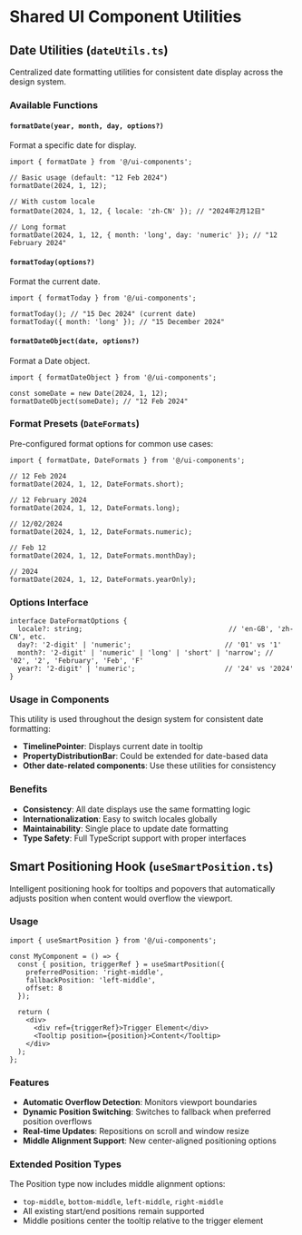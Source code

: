 # Shared UI Component Utilities

## Date Utilities (`dateUtils.ts`)

Centralized date formatting utilities for consistent date display across the design system.

### Available Functions

#### `formatDate(year, month, day, options?)`
Format a specific date for display.

```tsx
import { formatDate } from '@/ui-components';

// Basic usage (default: "12 Feb 2024")
formatDate(2024, 1, 12);

// With custom locale
formatDate(2024, 1, 12, { locale: 'zh-CN' }); // "2024年2月12日"

// Long format
formatDate(2024, 1, 12, { month: 'long', day: 'numeric' }); // "12 February 2024"
```

#### `formatToday(options?)`
Format the current date.

```tsx
import { formatToday } from '@/ui-components';

formatToday(); // "15 Dec 2024" (current date)
formatToday({ month: 'long' }); // "15 December 2024"
```

#### `formatDateObject(date, options?)`
Format a Date object.

```tsx
import { formatDateObject } from '@/ui-components';

const someDate = new Date(2024, 1, 12);
formatDateObject(someDate); // "12 Feb 2024"
```

### Format Presets (`DateFormats`)

Pre-configured format options for common use cases:

```tsx
import { formatDate, DateFormats } from '@/ui-components';

// 12 Feb 2024
formatDate(2024, 1, 12, DateFormats.short);

// 12 February 2024
formatDate(2024, 1, 12, DateFormats.long);

// 12/02/2024
formatDate(2024, 1, 12, DateFormats.numeric);

// Feb 12
formatDate(2024, 1, 12, DateFormats.monthDay);

// 2024
formatDate(2024, 1, 12, DateFormats.yearOnly);
```

### Options Interface

```tsx
interface DateFormatOptions {
  locale?: string;                                    // 'en-GB', 'zh-CN', etc.
  day?: '2-digit' | 'numeric';                       // '01' vs '1'
  month?: '2-digit' | 'numeric' | 'long' | 'short' | 'narrow'; // '02', '2', 'February', 'Feb', 'F'
  year?: '2-digit' | 'numeric';                      // '24' vs '2024'
}
```

### Usage in Components

This utility is used throughout the design system for consistent date formatting:

- **TimelinePointer**: Displays current date in tooltip
- **PropertyDistributionBar**: Could be extended for date-based data
- **Other date-related components**: Use these utilities for consistency

### Benefits

- **Consistency**: All date displays use the same formatting logic
- **Internationalization**: Easy to switch locales globally
- **Maintainability**: Single place to update date formatting
- **Type Safety**: Full TypeScript support with proper interfaces

## Smart Positioning Hook (`useSmartPosition.ts`)

Intelligent positioning hook for tooltips and popovers that automatically adjusts position when content would overflow the viewport.

### Usage

```tsx
import { useSmartPosition } from '@/ui-components';

const MyComponent = () => {
  const { position, triggerRef } = useSmartPosition({
    preferredPosition: 'right-middle',
    fallbackPosition: 'left-middle',
    offset: 8
  });

  return (
    <div>
      <div ref={triggerRef}>Trigger Element</div>
      <Tooltip position={position}>Content</Tooltip>
    </div>
  );
};
```

### Features

- **Automatic Overflow Detection**: Monitors viewport boundaries
- **Dynamic Position Switching**: Switches to fallback when preferred position overflows
- **Real-time Updates**: Repositions on scroll and window resize
- **Middle Alignment Support**: New center-aligned positioning options

### Extended Position Types

The Position type now includes middle alignment options:
- `top-middle`, `bottom-middle`, `left-middle`, `right-middle`
- All existing start/end positions remain supported
- Middle positions center the tooltip relative to the trigger element 
